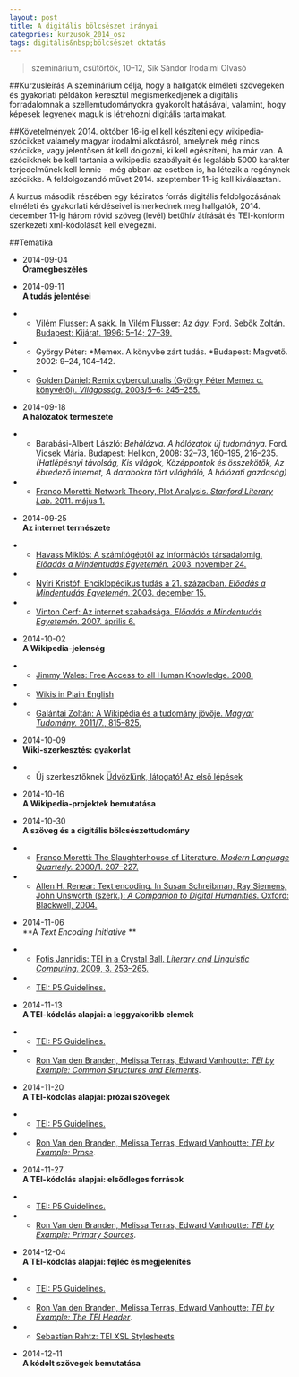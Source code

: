 ```yaml
---
layout: post
title: A digitális bölcsészet irányai
categories: kurzusok_2014_osz
tags: digitális&nbsp;bölcsészet oktatás
---
```


> szeminárium, csütörtök, 10–12, Sík Sándor Irodalmi Olvasó

##Kurzusleírás
A szeminárium célja, hogy a hallgatók elméleti szövegeken és gyakorlati példákon keresztül megismerkedjenek a digitális forradalomnak a szellemtudományokra gyakorolt hatásával, valamint, hogy képesek legyenek maguk is létrehozni digitális tartalmakat.

##Követelmények
2014. október 16-ig el kell készíteni egy wikipedia-szócikket valamely magyar irodalmi alkotásról, amelynek még nincs szócikke, vagy jelentősen át kell dolgozni, ki kell egészíteni, ha már van. A szócikknek be kell tartania a wikipedia szabályait és legalább 5000 karakter terjedelműnek kell lennie – még abban az esetben is, ha létezik a regénynek szócikke. A feldolgozandó művet 2014. szeptember 11-ig kell kiválasztani.

A kurzus második részében egy kéziratos forrás digitális feldolgozásának elméleti és gyakorlati kérdéseivel ismerkednek meg hallgatók, 2014. december 11-ig három rövid szöveg (levél) betűhív átírását és TEI-konform szerkezeti xml-kódolását kell elvégezni.

##Tematika
- 2014-09-04  
**Óramegbeszélés**

- 2014-09-11  
**A tudás jelentései**  
- - [Vilém Flusser: A sakk. In Vilém Flusser: *Az ágy.* Ford. Sebők Zoltán. Budapest: Kijárat. 1996: 5–14; 27–39.](http://www.artpool.hu/Flusser/flusser.html#agy)
- - György Péter: *Memex. A könyvbe zárt tudás. *Budapest: Magvető. 2002: 9–24, 104–142.
- - [Golden Dániel: Remix cyberculturalis (György Péter Memex c. könyvéről). *Világosság.* 2003/5–6: 245–255.](http://www.vilagossag.hu/pdf/20030702151903.pdf)

- 2014-09-18  
**A hálózatok természete**  
- - Barabási-Albert László: *Behálózva. A hálózatok új tudománya.* Ford. Vicsek Mária. Budapest: Helikon, 2008: 32–73, 160–195, 216–235. *(Hatlépésnyi távolság, Kis világok, Középpontok és össze­kötők, Az ébredező internet, A darabokra tört világháló, A hálózati gazdaság)*
- - [Franco Moretti: Network Theory, Plot Analysis. *Stanford Literary Lab.* 2011. május 1.](http://litlab.stanford.edu/LiteraryLabPamphlet2.pdf)

- 2014-09-25  
**Az internet természete**  
- - [Havass Miklós: A számítógéptől az információs társadalomig. *Előadás a Mindentudás Egyetemén.* 2003. november 24.](http://mindentudas.hu/elodasok-cikkek/item/26-a-sz%C3%A1m%C3%ADt%C3%B3g%C3%A9pt%C5%91l-az-inform%C3%A1ci%C3%B3s-t%C3%A1rsadalomig.html)
- - [Nyíri Kristóf: Enciklopédikus tudás a 21. században. *Előadás a Mindentudás Egyetemén.* 2003. december 15.](http://mindentudas.hu/elodasok-cikkek/item/48-enciklop%C3%A9dikus-tud%C3%A1s-a-21-sz%C3%A1zadban.html)
- - [Vinton Cerf: Az internet szabadsága. *Előadás a Mindentudás Egyetemén.* 2007. április 6.](http://mindentudas.hu/elodasok-cikkek/item/44-h%C3%A1l%C3%B3zatok-h%C3%A1l%C3%B3zata-az-internet.html)

- 2014-10-02   
**A Wikipedia-jelenség**  
- - [Jimmy Wales: Free Access to all Human Knowledge. 2008.](http://wikimediafoundation.org/wiki/PSA_video-subtitled-hu)
- - [Wikis in Plain English](https://www.youtube.com/watch?v=-dnL00TdmLY)
- - [Galántai Zoltán: A Wikipédia és a tudomány jövője. *Magyar Tudomány.* 2011/7., 815–825.](http://epa.oszk.hu/00600/00691/00091/pdf/mtud_2011_07_0815-0825.pdf)

- 2014-10-09  
**Wiki-szerkesztés: gyakorlat**  
- - Új szerkesztőknek [Üdvözlünk, látogató! Az első lépések](http://hu.wikipedia.org/wiki/Wikip%C3%A9dia:%C3%9Aj_szerkeszt%C5%91knek)

- 2014-10-16  
**A Wikipedia-projektek bemutatása**  

- 2014-10-30  
**A szöveg és a digitális bölcsészettudomány**  
- - [Franco Moretti: The Slaughterhouse of Literature. *Modern Language Quarterly.* 2000/1. 207–227.](https://english.duke.edu/uploads/assets/Moretti%20-%20Slaughterhouse%20of%20Lit.pdf)
- - [Allen H. Renear: Text encoding. In Susan Schreibman, Ray Siemens, John Unsworth (szerk.): *A Companion to Digital Humanities.* Oxford: Blackwell, 2004.](http://www.digitalhumanities.org/companion/)

- 2014-11-06  
**A *Text Encoding Initiative* **  
- - [Fotis Jannidis: TEI in a Crystal Ball. *Literary and Linguistic Computing.* 2009, 3. 253–265.](https://www.academia.edu/5284348/TEI_in_a_crystal_ball)
- - [TEI: P5 Guidelines.](http://www.tei-c.org/release/doc/tei-p5-doc/en/html/)

- 2014-11-13  
**A TEI-kódolás alapjai: a leggyakoribb elemek**  
- - [TEI: P5 Guidelines.](http://www.tei-c.org/release/doc/tei-p5-doc/en/html/)
- -  [Ron Van den Branden, Melissa Terras, Edward Vanhoutte: *TEI by Example: Common Structures and Elements*](http://teibyexample.com/modules/TBED01v00.htm).

- 2014-11-20  
**A TEI-kódolás alapjai: prózai szövegek**  
- - [TEI: P5 Guidelines.](http://www.tei-c.org/release/doc/tei-p5-doc/en/html/)  
- -  [Ron Van den Branden, Melissa Terras, Edward Vanhoutte: *TEI by Example: Prose*](http://teibyexample.com/modules/TBED03v00.htm).

- 2014-11-27  
**A TEI-kódolás alapjai: elsődleges források**  
- - [TEI: P5 Guidelines.](http://www.tei-c.org/release/doc/tei-p5-doc/en/html/)  
- -  [Ron Van den Branden, Melissa Terras, Edward Vanhoutte: *TEI by Example: Primary Sources*](http://teibyexample.com/modules/TBED06v00.htm).
  
- 2014-12-04  
**A TEI-kódolás alapjai: fejléc és megjelenítés**  
- - [TEI: P5 Guidelines.](http://www.tei-c.org/release/doc/tei-p5-doc/en/html/)  
- -  [Ron Van den Branden, Melissa Terras, Edward Vanhoutte: *TEI by Example: The TEI Header*](http://teibyexample.com/modules/TBED02v00.htm).
- - [Sebastian Rahtz: TEI XSL Stylesheets](https://github.com/TEIC/Stylesheets)

- 2014-12-11  
**A kódolt szövegek bemutatása**
